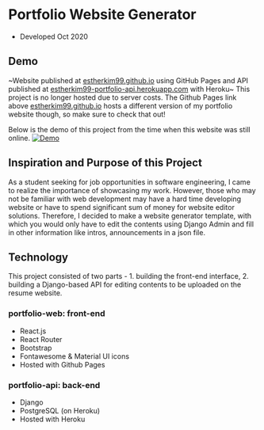 # Portfolio Website Generator
- Developed Oct 2020

## Demo
~Website published at [estherkim99.github.io](estherkim99.github.io) using GitHub Pages and API published at [estherkim99-portfolio-api.herokuapp.com](estherkim99-portfolio-api.herokuapp.com) with Heroku~
This project is no longer hosted due to server costs. The Github Pages link above [estherkim99.github.io](estherkim99.github.io) hosts a different version of my portfolio website though, so make sure to check that out!

Below is the demo of this project from the time when this website was still online.
[![Demo](https://img.youtube.com/vi/PptIs-tXn6w/maxresdefault.jpg)](https://youtu.be/PptIs-tXn6w)

## Inspiration and Purpose of this Project
As a student seeking for job opportunities in software engineering, I came to realize the importance of showcasing my work. However, those who may not be familiar with web development may have a hard time developing website or have to spend significant sum of money for website editor solutions.
Therefore, I decided to make a website generator template, with which you would only have to edit the contents using Django Admin and fill in other information like intros, announcements in a json file.

## Technology
This project consisted of two parts - 1. building the front-end interface, 2. building a Django-based API for editing contents to be uploaded on the resume website.

### portfolio-web: front-end
- React.js
- React Router
- Bootstrap
- Fontawesome & Material UI icons
- Hosted with Github Pages

### portfolio-api: back-end
- Django
- PostgreSQL (on Heroku)
- Hosted with Heroku
